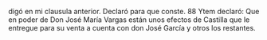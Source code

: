 digó en mi clausula anterior. Declaró para que conste.
88 Ytem declaró: Que en poder de Don José María Vargas están unos efectos de Castilla que le entregue para su venta a cuenta con
don José García y otros los restantes.